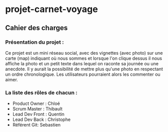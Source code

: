 # projet-carnet-voyage

## Cahier des charges

### Présentation du projet :

Ce projet est un mini réseau social, avec des vignettes (avec photo) sur une carte (map) indiquant où nous sommes et lorsque l'on clique dessus il nous affiche la photo et un petit texte dans lequel on raconte sa journée ou une anecdote. Il y aurait la  possibilité de mettre plus qu'une photo en respectant un ordre chronologique. Les utilisateurs pourraient alors les commenter ou aimer. 

 
### La liste des rôles de chacun :

* Product Owner :  Chloé
* Scrum Master : Thibault
* Lead Dev Front : Quentin
* Lead Dev Back :  Christophe
* Référent Git: Sebastien
 

